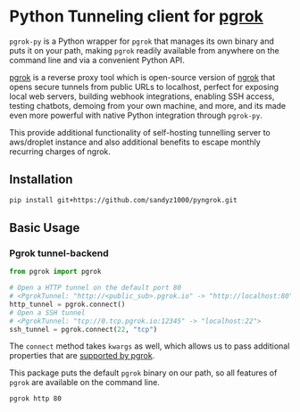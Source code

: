 # Python Tunneling client for [pgrok](https://github.com/jerson/pgrok) 

`pgrok-py` is a Python wrapper for `pgrok` that manages its own binary and puts
it on your path, making `pgrok` readily available from anywhere on the command line and via a
convenient Python API.

[pgrok](https://github.com/jerson/pgrok) is a reverse proxy tool which is open-source version of [ngrok](https://ngrok.com/) that opens secure tunnels from public URLs to localhost, perfect for exposing local web servers, building webhook integrations, enabling SSH access, testing chatbots, demoing from
your own machine, and more, and its made even more powerful with native Python integration through `pgrok-py`.

This provide additional functionality of self-hosting tunnelling server to aws/droplet instance and also additional benefits to escape monthly recurring charges of ngrok. 
## Installation

```sh
pip install git+https://github.com/sandyz1000/pyngrok.git
```

## Basic Usage
<!-- Write about basic usage -->

### Pgrok tunnel-backend
```python
from pgrok import pgrok

# Open a HTTP tunnel on the default port 80
# <PgrokTunnel: "http://<public_sub>.pgrok.io" -> "http://localhost:80">
http_tunnel = pgrok.connect()
# Open a SSH tunnel
# <PgrokTunnel: "tcp://0.tcp.pgrok.io:12345" -> "localhost:22">
ssh_tunnel = pgrok.connect(22, "tcp")
```

The `connect` method takes `kwargs` as well, which allows us to pass additional properties that are [supported by pgrok](https://github.com/jerson/pgrok/blob/master/docs/DEVELOPMENT.md).

This package puts the default `pgrok` binary on our path, so all features of `pgrok` are available on the command line.

```sh
pgrok http 80
```
